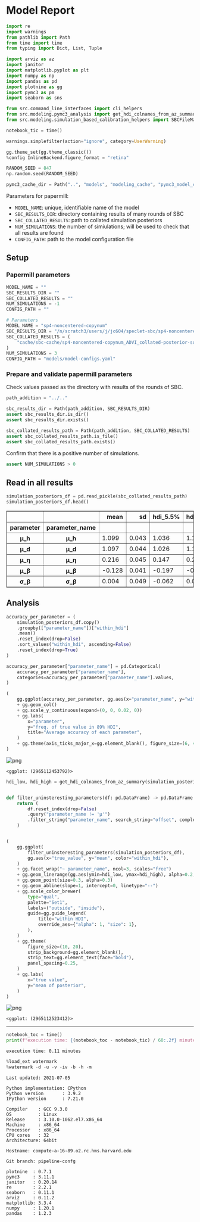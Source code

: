 # Model Report

```python
import re
import warnings
from pathlib import Path
from time import time
from typing import Dict, List, Tuple

import arviz as az
import janitor
import matplotlib.pyplot as plt
import numpy as np
import pandas as pd
import plotnine as gg
import pymc3 as pm
import seaborn as sns

from src.command_line_interfaces import cli_helpers
from src.modeling.pymc3_analysis import get_hdi_colnames_from_az_summary
from src.modeling.simulation_based_calibration_helpers import SBCFileManager

notebook_tic = time()

warnings.simplefilter(action="ignore", category=UserWarning)

gg.theme_set(gg.theme_classic())
%config InlineBackend.figure_format = "retina"

RANDOM_SEED = 847
np.random.seed(RANDOM_SEED)

pymc3_cache_dir = Path("..", "models", "modeling_cache", "pymc3_model_cache")
```

Parameters for papermill:

- `MODEL_NAME`: unique, identifiable name of the model
- `SBC_RESULTS_DIR`: directory containing results of many rounds of SBC
- `SBC_COLLATED_RESULTS`: path to collated simulation posteriors
- `NUM_SIMULATIONS`: the number of simiulations; will be used to check that all results are found
- `CONFIG_PATH`: path to the model configuration file

## Setup

### Papermill parameters

```python
MODEL_NAME = ""
SBC_RESULTS_DIR = ""
SBC_COLLATED_RESULTS = ""
NUM_SIMULATIONS = -1
CONFIG_PATH = ""
```

```python
# Parameters
MODEL_NAME = "sp4-noncentered-copynum"
SBC_RESULTS_DIR = "/n/scratch3/users/j/jc604/speclet-sbc/sp4-noncentered-copynum_ADVI"
SBC_COLLATED_RESULTS = (
    "cache/sbc-cache/sp4-noncentered-copynum_ADVI_collated-posterior-summaries.pkl"
)
NUM_SIMULATIONS = 3
CONFIG_PATH = "models/model-configs.yaml"

```

### Prepare and validate papermill parameters

Check values passed as the directory with results of the rounds of SBC.

```python
path_addition = "../.."

sbc_results_dir = Path(path_addition, SBC_RESULTS_DIR)
assert sbc_results_dir.is_dir()
assert sbc_results_dir.exists()

sbc_collated_results_path = Path(path_addition, SBC_COLLATED_RESULTS)
assert sbc_collated_results_path.is_file()
assert sbc_collated_results_path.exists()
```

Confirm that there is a positive number of simulations.

```python
assert NUM_SIMULATIONS > 0
```

## Read in all results

```python
simulation_posteriors_df = pd.read_pickle(sbc_collated_results_path)
simulation_posteriors_df.head()
```

<div>
<style scoped>
    .dataframe tbody tr th:only-of-type {
        vertical-align: middle;
    }

    .dataframe tbody tr th {
        vertical-align: top;
    }

    .dataframe thead th {
        text-align: right;
    }
</style>
<table border="1" class="dataframe">
  <thead>
    <tr style="text-align: right;">
      <th></th>
      <th></th>
      <th>mean</th>
      <th>sd</th>
      <th>hdi_5.5%</th>
      <th>hdi_94.5%</th>
      <th>mcse_mean</th>
      <th>mcse_sd</th>
      <th>ess_bulk</th>
      <th>ess_tail</th>
      <th>r_hat</th>
      <th>true_value</th>
      <th>simulation_id</th>
      <th>within_hdi</th>
    </tr>
    <tr>
      <th>parameter</th>
      <th>parameter_name</th>
      <th></th>
      <th></th>
      <th></th>
      <th></th>
      <th></th>
      <th></th>
      <th></th>
      <th></th>
      <th></th>
      <th></th>
      <th></th>
      <th></th>
    </tr>
  </thead>
  <tbody>
    <tr>
      <th>μ_h</th>
      <th>μ_h</th>
      <td>1.099</td>
      <td>0.043</td>
      <td>1.036</td>
      <td>1.173</td>
      <td>0.001</td>
      <td>0.001</td>
      <td>970.0</td>
      <td>1062.0</td>
      <td>NaN</td>
      <td>2.240893</td>
      <td>sim_id_0000</td>
      <td>False</td>
    </tr>
    <tr>
      <th>μ_d</th>
      <th>μ_d</th>
      <td>1.097</td>
      <td>0.044</td>
      <td>1.026</td>
      <td>1.166</td>
      <td>0.001</td>
      <td>0.001</td>
      <td>996.0</td>
      <td>972.0</td>
      <td>NaN</td>
      <td>0.443863</td>
      <td>sim_id_0000</td>
      <td>False</td>
    </tr>
    <tr>
      <th>μ_η</th>
      <th>μ_η</th>
      <td>0.216</td>
      <td>0.045</td>
      <td>0.147</td>
      <td>0.288</td>
      <td>0.002</td>
      <td>0.001</td>
      <td>884.0</td>
      <td>868.0</td>
      <td>NaN</td>
      <td>0.195748</td>
      <td>sim_id_0000</td>
      <td>True</td>
    </tr>
    <tr>
      <th>μ_β</th>
      <th>μ_β</th>
      <td>-0.128</td>
      <td>0.041</td>
      <td>-0.197</td>
      <td>-0.068</td>
      <td>0.001</td>
      <td>0.001</td>
      <td>1002.0</td>
      <td>983.0</td>
      <td>NaN</td>
      <td>-0.901781</td>
      <td>sim_id_0000</td>
      <td>False</td>
    </tr>
    <tr>
      <th>σ_β</th>
      <th>σ_β</th>
      <td>0.004</td>
      <td>0.049</td>
      <td>-0.062</td>
      <td>0.094</td>
      <td>0.002</td>
      <td>0.001</td>
      <td>957.0</td>
      <td>841.0</td>
      <td>NaN</td>
      <td>-0.371017</td>
      <td>sim_id_0000</td>
      <td>False</td>
    </tr>
  </tbody>
</table>
</div>

## Analysis

```python
accuracy_per_parameter = (
    simulation_posteriors_df.copy()
    .groupby(["parameter_name"])["within_hdi"]
    .mean()
    .reset_index(drop=False)
    .sort_values("within_hdi", ascending=False)
    .reset_index(drop=True)
)

accuracy_per_parameter["parameter_name"] = pd.Categorical(
    accuracy_per_parameter["parameter_name"],
    categories=accuracy_per_parameter["parameter_name"].values,
)

(
    gg.ggplot(accuracy_per_parameter, gg.aes(x="parameter_name", y="within_hdi"))
    + gg.geom_col()
    + gg.scale_y_continuous(expand=(0, 0, 0.02, 0))
    + gg.labs(
        x="parameter",
        y="freq. of true value in 89% HDI",
        title="Average accuracy of each parameter",
    )
    + gg.theme(axis_ticks_major_x=gg.element_blank(), figure_size=(6, 4))
)
```

![png](sp4-noncentered-copynum_ADVI_sbc-results_files/sp4-noncentered-copynum_ADVI_sbc-results_15_0.png)

    <ggplot: (2965112453792)>

```python
hdi_low, hdi_high = get_hdi_colnames_from_az_summary(simulation_posteriors_df)


def filter_uninsteresting_parameters(df: pd.DataFrame) -> pd.DataFrame:
    return (
        df.reset_index(drop=False)
        .query("parameter_name != 'μ'")
        .filter_string("parameter_name", search_string="offset", complement=True)
    )


(
    gg.ggplot(
        filter_uninsteresting_parameters(simulation_posteriors_df),
        gg.aes(x="true_value", y="mean", color="within_hdi"),
    )
    + gg.facet_wrap("~ parameter_name", ncol=3, scales="free")
    + gg.geom_linerange(gg.aes(ymin=hdi_low, ymax=hdi_high), alpha=0.2, size=0.2)
    + gg.geom_point(size=0.3, alpha=0.3)
    + gg.geom_abline(slope=1, intercept=0, linetype="--")
    + gg.scale_color_brewer(
        type="qual",
        palette="Set1",
        labels=("outside", "inside"),
        guide=gg.guide_legend(
            title="within HDI",
            override_aes={"alpha": 1, "size": 1},
        ),
    )
    + gg.theme(
        figure_size=(10, 20),
        strip_background=gg.element_blank(),
        strip_text=gg.element_text(face="bold"),
        panel_spacing=0.25,
    )
    + gg.labs(
        x="true value",
        y="mean of posterior",
    )
)
```

![png](sp4-noncentered-copynum_ADVI_sbc-results_files/sp4-noncentered-copynum_ADVI_sbc-results_16_0.png)

    <ggplot: (2965112523412)>

---

```python
notebook_toc = time()
print(f"execution time: {(notebook_toc - notebook_tic) / 60:.2f} minutes")
```

    execution time: 0.11 minutes

```python
%load_ext watermark
%watermark -d -u -v -iv -b -h -m
```

    Last updated: 2021-07-05

    Python implementation: CPython
    Python version       : 3.9.2
    IPython version      : 7.21.0

    Compiler    : GCC 9.3.0
    OS          : Linux
    Release     : 3.10.0-1062.el7.x86_64
    Machine     : x86_64
    Processor   : x86_64
    CPU cores   : 32
    Architecture: 64bit

    Hostname: compute-a-16-89.o2.rc.hms.harvard.edu

    Git branch: pipeline-confg

    plotnine  : 0.7.1
    pymc3     : 3.11.1
    janitor   : 0.20.14
    re        : 2.2.1
    seaborn   : 0.11.1
    arviz     : 0.11.2
    matplotlib: 3.3.4
    numpy     : 1.20.1
    pandas    : 1.2.3

